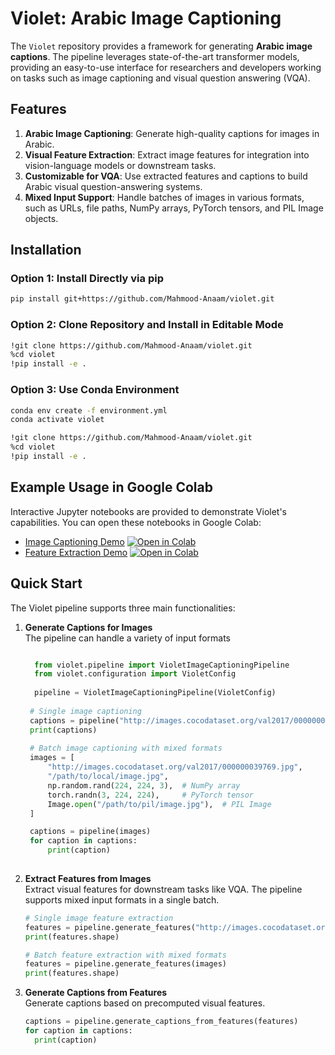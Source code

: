 # Violet: Arabic Image Captioning
The `Violet` repository provides a framework for generating **Arabic image captions**. The pipeline leverages state-of-the-art transformer models, providing an easy-to-use interface for researchers and developers working on tasks such as image captioning and visual question answering (VQA).

## Features
1. **Arabic Image Captioning**: Generate high-quality captions for images in Arabic.
2. **Visual Feature Extraction**: Extract image features for integration into vision-language models or downstream tasks.
3. **Customizable for VQA**: Use extracted features and captions to build Arabic visual question-answering systems.
4. **Mixed Input Support**: Handle batches of images in various formats, such as URLs, file paths, NumPy arrays, PyTorch tensors, and PIL Image objects.


## Installation

### Option 1: Install Directly via pip
```bash
pip install git+https://github.com/Mahmood-Anaam/violet.git
```

### Option 2: Clone Repository and Install in Editable Mode
```bash
!git clone https://github.com/Mahmood-Anaam/violet.git
%cd violet
!pip install -e .
```

### Option 3: Use Conda Environment
```bash
conda env create -f environment.yml
conda activate violet

!git clone https://github.com/Mahmood-Anaam/violet.git
%cd violet
!pip install -e .
```


## Example Usage in Google Colab
Interactive Jupyter notebooks are provided to demonstrate Violet's capabilities. You can open these notebooks in Google Colab:

- [Image Captioning Demo](https://github.com/Mahmood-Anaam/violet/blob/main/notebooks/inference_demo.ipynb) [![Open in Colab](https://colab.research.google.com/assets/colab-badge.svg)](https://colab.research.google.com/github/Mahmood-Anaam/violet/blob/main/notebooks/inference_demo.ipynb)
- [Feature Extraction Demo](https://github.com/Mahmood-Anaam/violet/blob/main/notebooks/features_extraction_demo.ipynb) [![Open in Colab](https://colab.research.google.com/assets/colab-badge.svg)](https://colab.research.google.com/github/Mahmood-Anaam/violet/blob/main/notebooks/features_extraction_demo.ipynb)



## Quick Start

The Violet pipeline supports three main functionalities:

1. **Generate Captions for Images**</br>
The pipeline can handle a variety of input formats
   ```python
   
     from violet.pipeline import VioletImageCaptioningPipeline
     from violet.configuration import VioletConfig
  
     pipeline = VioletImageCaptioningPipeline(VioletConfig)
  
    # Single image captioning
    captions = pipeline("http://images.cocodataset.org/val2017/000000039769.jpg")
    print(captions)
  
    # Batch image captioning with mixed formats
    images = [
        "http://images.cocodataset.org/val2017/000000039769.jpg",
        "/path/to/local/image.jpg",
        np.random.rand(224, 224, 3),  # NumPy array
        torch.randn(3, 224, 224),     # PyTorch tensor
        Image.open("/path/to/pil/image.jpg"),  # PIL Image
    ]
   
    captions = pipeline(images)
    for caption in captions:
        print(caption)
      
   ```

2. **Extract Features from Images**</br>
Extract visual features for downstream tasks like VQA. The pipeline supports mixed input formats in a single batch.
   ```python
   # Single image feature extraction
   features = pipeline.generate_features("http://images.cocodataset.org/val2017/000000039769.jpg")
   print(features.shape)

   # Batch feature extraction with mixed formats
   features = pipeline.generate_features(images)
   print(features.shape)
   ```

4. **Generate Captions from Features**</br>
Generate captions based on precomputed visual features.
   ```python
   captions = pipeline.generate_captions_from_features(features)
   for caption in captions:
     print(caption)
   ```

